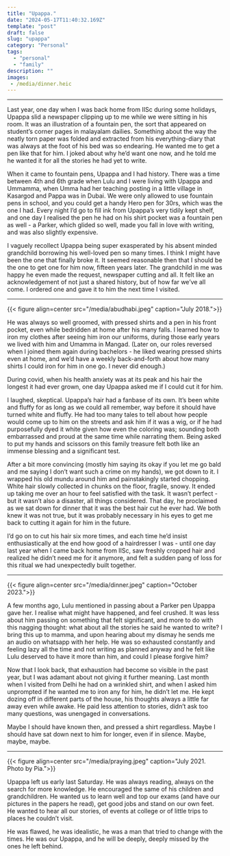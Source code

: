 ```yaml
---
title: "Upappa."
date: "2024-05-17T11:40:32.169Z"
template: "post"
draft: false
slug: "upappa"
category: "Personal"
tags:
  - "personal"
  - "family"
description: ""
images: 
 - /media/dinner.heic
---
```


***

Last year, one day when I was back home from IISc during some holidays, Upappa slid a newspaper clipping up to me while we were sitting in his room. It was an illustration of a fountain pen, the sort that appeared on student’s corner pages in malayalam dailies. Something about the way the neatly torn paper was folded and extracted from his everything-diary that was always at the foot of his bed was so endearing. He wanted me to get a pen like that for him. I joked about why he’d want one now, and he told me he wanted it for all the stories he had yet to write. 

When it came to fountain pens, Upappa and I had history. There was a time between 4th and 6th grade when Lulu and I were living with Upappa and Ummamma, when Umma had her teaching posting in a little village in Kasargod and Pappa was in Dubai. We were only allowed to use fountain pens in school, and you could get a handy Hero pen for 30rs, which was the one I had. Every night I’d go to fill ink from Upappa’s very tidily kept shelf, and one day I realised the pen he had on his shirt pocket was a fountain pen as well - a Parker, which glided so well, made you fall in love with writing, and was also slightly expensive.

I vaguely recollect Upappa being super exasperated by his absent minded grandchild borrowing his well-loved pen so many times. I think I might have been the one that finally broke it. It seemed reasonable then that I should be the one to get one for him now, fifteen years later. The grandchild in me was happy he even made the request, newspaper cutting and all. It felt like an acknowledgement of not just a shared history, but of how far we’ve all come. I ordered one and gave it to him the next time I visited. 

***


{{< figure align=center src="/media/abudhabi.jpeg" caption="July 2018.">}}


He was always so well groomed, with pressed shirts and a pen in his front pocket, even while bedridden at home after his many falls. I learned how to iron my clothes after seeing him iron our uniforms, during those early years we lived with him and Umamma in Mangad. (Later on, our roles reversed when I joined them again during bachelors - he liked wearing pressed shirts even at home, and we’d have a weekly back-and-forth about how many shirts I could iron for him in one go. I never did enough.) 

During covid, when his health anxiety was at its peak and his hair the longest it had ever grown, one day Upappa asked me if I could cut it for him. 

I laughed, skeptical. Upappa’s hair had a fanbase of its own. It’s been white and fluffy for as long as we could all remember, way before it should have turned white and fluffy. He had too many tales to tell about how people would come up to him on the streets and ask him if it was a wig, or if he had purposefully dyed it white given how even the coloring was; sounding both embarrassed and proud at the same time while narrating them. Being asked to put my hands and scissors on this family treasure felt both like an immense blessing and a significant test. 

After a bit more convincing (mostly him saying its okay if you let me go bald and me saying I don’t want such a crime on my hands), we got down to it. I wrapped his old mundu around him and painstakingly started chopping. White hair slowly collected in chunks on the floor, fragile, snowy. It ended up taking me over an hour to feel satisfied with the task. It wasn’t perfect - but it wasn’t also a disaster, all things considered. That day, he proclaimed as we sat down for dinner that it was the best hair cut he ever had. We both knew it was not true, but it was probably necessary in his eyes to get me back to cutting it again for him in the future. 

I’d go on to cut his hair six more times, and each time he’d insist enthusiastically at the end how good of a hairdresser I was - until one day last year when I came back home from IISc, saw freshly cropped hair and realized he didn’t need me for it anymore, and felt a sudden pang of loss for this ritual we had unexpectedly built together.

***

{{< figure align=center src="/media/dinner.jpeg" caption="October 2023.">}}

A few months ago, Lulu mentioned in passing about a Parker pen Upappa gave her. I realise what might have happened, and feel crushed. It was less about him passing on something that felt significant, and more to do with this nagging thought: what about all the stories he said he wanted to write? I bring this up to mamma, and upon hearing about my dismay he sends me an audio on whatsapp with her help. He was so exhausted constantly and feeling lazy all the time and not writing as planned anyway and he felt like Lulu deserved to have it more than him, and could I please forgive him?

Now that I look back, that exhaustion had become so visible in the past year, but I was adamant about not giving it further meaning. Last month when I visited from Delhi he had on a wrinkled shirt, and when I asked him unprompted if he wanted me to iron any for him, he didn’t let me. He kept dozing off in different parts of the house, his thoughts always a little far away even while awake. He paid less attention to stories, didn’t ask too many questions, was unengaged in conversations. 

Maybe I should have known then, and pressed a shirt regardless. Maybe I should have sat down next to him for longer, even if in silence. Maybe, maybe, maybe.

***


{{< figure align=center src="/media/praying.jpeg" caption="July 2021. Photo by Pia.">}}


Upappa left us early last Saturday. He was always reading, always on the search for more knowledge. He encouraged the same of his children and grandchildren. He wanted us to learn well and top our exams (and have our pictures in the papers he read), get good jobs and stand on our own feet. He wanted to hear all our stories, of events at college or of little trips to places he couldn’t visit. 

He was flawed, he was idealistic, he was a man that tried to change with the times. He was our Upappa, and he will be deeply, deeply missed by the ones he left behind.  
